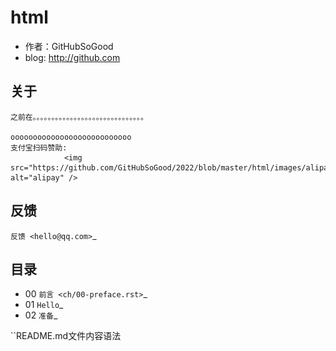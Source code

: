 html
=========================

* 作者：GitHubSoGood
* blog: http://github.com

关于
------------------------

    之前在。。。。。。。。。。。。。。。。。。。。。。。。。。。。。。

	ooooooooooooooooooooooooooo
    支付宝扫码赞助:
				<img src="https://github.com/GitHubSoGood/2022/blob/master/html/images/alipay.jpg" alt="alipay" />


反馈
------------------------
`反馈 <hello@qq.com>`_



目录
--------------------------
* 00  `前言 <ch/00-preface.rst>`_
* 01  `Hello`_
* 02  `准备`_


``README.md文件内容语法





